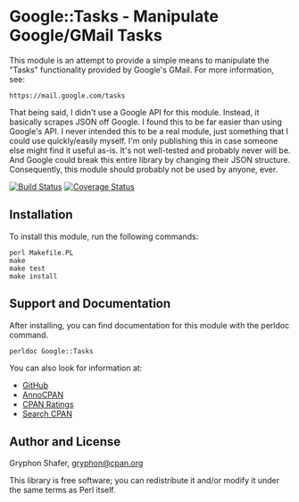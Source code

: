 # Google::Tasks - Manipulate Google/GMail Tasks

This module is an attempt to provide a simple means to manipulate the "Tasks"
functionality provided by Google's GMail. For more information, see:

    https://mail.google.com/tasks

That being said, I didn't use a Google API for this module. Instead, it
basically scrapes JSON off Google. I found this to be far easier than using
Google's API. I never intended this to be a real module, just something that I
could use quickly/easily myself. I'm only publishing this in case someone else
might find it useful as-is. It's not well-tested and probably never will be.
And Google could break this entire library by changing their JSON structure.
Consequently, this module should probably not be used by anyone, ever.

[![Build Status](https://travis-ci.org/gryphonshafer/Google-Tasks.svg)](https://travis-ci.org/gryphonshafer/Google-Tasks)
[![Coverage Status](https://coveralls.io/repos/gryphonshafer/Google-Tasks/badge.png)](https://coveralls.io/r/gryphonshafer/Google-Tasks)

## Installation

To install this module, run the following commands:

    perl Makefile.PL
    make
    make test
    make install

## Support and Documentation

After installing, you can find documentation for this module with the
perldoc command.

    perldoc Google::Tasks

You can also look for information at:

- [GitHub](https://github.com/gryphonshafer/Google-Tasks "GitHub")
- [AnnoCPAN](http://annocpan.org/dist/Google-Tasks "AnnoCPAN")
- [CPAN Ratings](http://cpanratings.perl.org/m/Google-Tasks "CPAN Ratings")
- [Search CPAN](http://search.cpan.org/dist/Google-Tasks "Search CPAN")

## Author and License

Gryphon Shafer, [gryphon@cpan.org](mailto:gryphon@cpan.org "Email Gryphon Shafer")

This library is free software; you can redistribute it and/or modify
it under the same terms as Perl itself.
